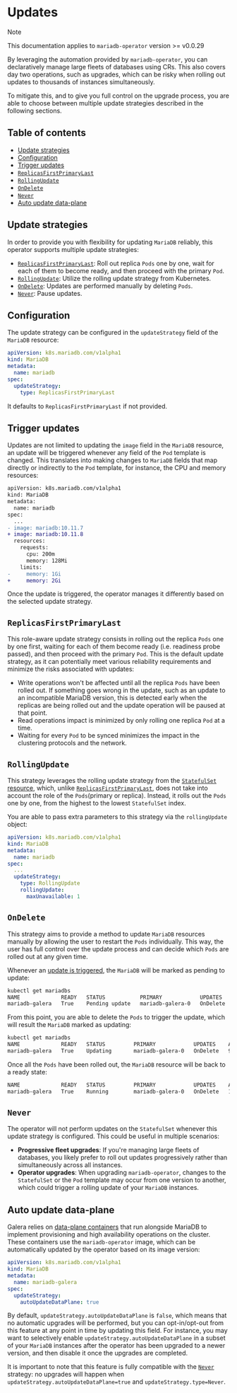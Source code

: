 # Updates

> [!NOTE]  
> This documentation applies to `mariadb-operator` version >= v0.0.29

By leveraging the automation provided by `mariadb-operator`, you can declaratively manage large fleets of databases using CRs. This also covers day two operations, such as upgrades, which can be risky when rolling out updates to thousands of instances simultaneously.

To mitigate this, and to give you full control on the upgrade process, you are able to choose between multiple update strategies described in the following sections.

## Table of contents
<!-- toc -->
- [Update strategies](#update-strategies)
- [Configuration](#configuration)
- [Trigger updates](#trigger-updates)
- [`ReplicasFirstPrimaryLast`](#replicasfirstprimarylast)
- [`RollingUpdate`](#rollingupdate)
- [`OnDelete`](#ondelete)
- [`Never`](#never)
- [Auto update data-plane](#auto-update-data-plane)
<!-- /toc -->

## Update strategies

In order to provide you with flexibility for updating `MariaDB` reliably, this operator supports multiple update strategies:

- [`ReplicasFirstPrimaryLast`](#replicasfirstprimarylast): Roll out replica `Pods` one by one, wait for each of them to become ready, and then proceed with the primary `Pod`.
- [`RollingUpdate`](#rollingupdate): Utilize the rolling update strategy from Kubernetes. 
- [`OnDelete`](#ondelete): Updates are performed manually by deleting `Pods`.
- [`Never`](#never): Pause updates.

## Configuration

The update strategy can be configured in the `updateStrategy` field of the `MariaDB` resource:

```yaml
apiVersion: k8s.mariadb.com/v1alpha1
kind: MariaDB
metadata:
  name: mariadb
spec:
  updateStrategy:
    type: ReplicasFirstPrimaryLast
``` 

It defaults to `ReplicasFirstPrimaryLast` if not provided.

## Trigger updates

Updates are not limited to updating the `image` field in the `MariaDB` resource, an update will be triggered whenever any field of the `Pod` template is changed. This translates into making changes to `MariaDB` fields that map directly or indirectly to the `Pod` template, for instance, the CPU and memory resources:

```diff
apiVersion: k8s.mariadb.com/v1alpha1
kind: MariaDB
metadata:
  name: mariadb
spec:
  ...
- image: mariadb:10.11.7
+ image: mariadb:10.11.8
  resources:
    requests:
      cpu: 200m
      memory: 128Mi
    limits:
-     memory: 1Gi
+     memory: 2Gi
```

Once the update is triggered, the operator manages it differently based on the selected update strategy.

## `ReplicasFirstPrimaryLast`

This role-aware update strategy consists in rolling out the replica `Pods` one by one first, waiting for each of them become ready (i.e. readiness probe passed), and then proceed with the primary `Pod`. This is the default update strategy, as it can potentially meet various reliability requirements and minimize the risks associated with updates:

- Write operations won't be affected until all the replica `Pods` have been rolled out. If something goes wrong in the update, such as an update to an incompatible MariaDB version, this is detected early when the replicas are being rolled out and the update operation will be paused at that point.
- Read operations impact is minimized by only rolling one replica `Pod` at a time.
- Waiting for every `Pod` to be synced minimizes the impact in the clustering protocols and the network.

## `RollingUpdate`

This strategy leverages the rolling update strategy from the [`StatefulSet` resource](https://kubernetes.io/docs/concepts/workloads/controllers/statefulset/#rolling-updates), which, unlike [`ReplicasFirstPrimaryLast`](#replicasfirstprimarylast), does not take into account the role of the `Pods`(primary or replica). Instead, it rolls out the `Pods` one by one, from the highest to the lowest `StatefulSet` index.

You are able to pass extra parameters to this strategy via the `rollingUpdate` object:

```yaml
apiVersion: k8s.mariadb.com/v1alpha1
kind: MariaDB
metadata:
  name: mariadb
spec:
  ...
  updateStrategy:
    type: RollingUpdate
    rollingUpdate:
      maxUnavailable: 1
``` 

## `OnDelete`

This strategy aims to provide a method to update `MariaDB` resources manually by allowing the user to restart the `Pods` individually. This way, the user has full control over the update process and can decide which `Pods` are rolled out at any given time.

Whenever an [update is triggered](#trigger-updates), the `MariaDB` will be marked as pending to update:

```bash
kubectl get mariadbs
NAME             READY   STATUS           PRIMARY            UPDATES    AGE
mariadb-galera   True    Pending update   mariadb-galera-0   OnDelete   5m17s
```

From this point, you are able to delete the `Pods` to trigger the update, which will result the `MariaDB` marked as updating:

```bash
kubectl get mariadbs
NAME             READY   STATUS         PRIMARY            UPDATES    AGE
mariadb-galera   True    Updating       mariadb-galera-0   OnDelete   9m50s
``` 

Once all the `Pods` have been rolled out, the `MariaDB` resource will be back to a ready state:

```bash
NAME             READY   STATUS         PRIMARY            UPDATES    AGE
mariadb-galera   True    Running        mariadb-galera-0   OnDelete   12m
```

## `Never`

The operator will not perform updates on the `StatefulSet` whenever this update strategy is configured. This could be useful in multiple scenarios:
- __Progressive fleet upgrades__: If you're managing large fleets of databases, you likely prefer to roll out updates progressively rather than simultaneously across all instances.
- __Operator upgrades__: When upgrading `mariadb-operator`, changes to the `StatefulSet` or the `Pod` template may occur from one version to another, which could trigger a rolling update of your `MariaDB` instances.

## Auto update data-plane

Galera relies on [data-plane containers](./GALERA.md#data-plane) that run alongside MariaDB to implement provisioning and high availability operations on the cluster. These containers use the `mariadb-operator` image, which can be automatically updated by the operator based on its image version:

```yaml
apiVersion: k8s.mariadb.com/v1alpha1
kind: MariaDB
metadata:
  name: mariadb-galera
spec:
  updateStrategy:
    autoUpdateDataPlane: true
```

By default, `updateStrategy.autoUpdateDataPlane` is `false`, which means that no automatic upgrades will be performed, but you can opt-in/opt-out from this feature at any point in time by updating this field. For instance, you may want to selectively enable `updateStrategy.autoUpdateDataPlane` in a subset of your `MariaDB` instances after the operator has been upgraded to a newer version, and then disable it once the upgrades are completed.

It is important to note that this feature is fully compatible with the [`Never`](#never) strategy: no upgrades will happen when `updateStrategy.autoUpdateDataPlane=true` and `updateStrategy.type=Never`.